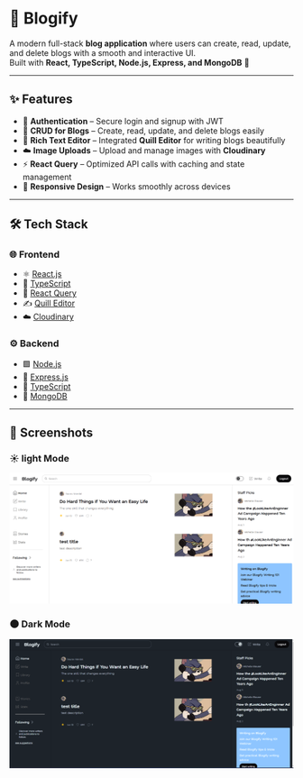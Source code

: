 # 📝 Blogify  

A modern full-stack **blog application** where users can create, read, update, and delete blogs with a smooth and interactive UI.  
Built with **React, TypeScript, Node.js, Express, and MongoDB** 🚀  

---

## ✨ Features  

- 🔐 **Authentication** – Secure login and signup with JWT  
- 📝 **CRUD for Blogs** – Create, read, update, and delete blogs easily  
- 🎨 **Rich Text Editor** – Integrated **Quill Editor** for writing blogs beautifully  
- ☁️ **Image Uploads** – Upload and manage images with **Cloudinary**  
- ⚡ **React Query** – Optimized API calls with caching and state management  
- 📱 **Responsive Design** – Works smoothly across devices  

---

## 🛠️ Tech Stack  

### 🌐 Frontend  
- ⚛️ [React.js](https://react.dev/)  
- 📘 [TypeScript](https://www.typescriptlang.org/)  
- 🔄 [React Query](https://tanstack.com/query/latest)  
- ✍️ [Quill Editor](https://quilljs.com/)  
- ☁️ [Cloudinary](https://cloudinary.com/)  

### ⚙️ Backend  
- 🟩 [Node.js](https://nodejs.org/)  
- 🚂 [Express.js](https://expressjs.com/)  
- 📘 [TypeScript](https://www.typescriptlang.org/)  
- 🍃 [MongoDB](https://www.mongodb.com/)  

---

## 📸 Screenshots  

### ☀️ light Mode
![light mode image](./client/src/assets/screenshot1.png)  

### 🌑 Dark Mode
![dark mode image](./client/src/assets/screenshot2.png) 
